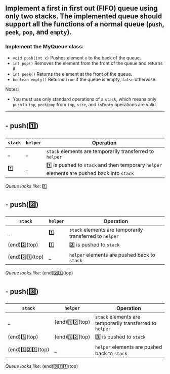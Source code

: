 ## Implement a first in first out (FIFO) queue using only two stacks. The implemented queue should support all the functions of a normal queue (`push`, `peek`, `pop`, and `empty`).

### Implement the MyQueue class:

- `void push(int x)` Pushes element `x` to the back of the queue.
- `int pop()` Removes the element from the front of the queue and returns it.
- `int peek()` Returns the element at the front of the queue.
- `boolean empty()` Returns `true` if the queue is empty, `false` otherwise.

Notes:

- You must use only standard operations of a `stack`, which means only `push` to `top`, `peek`/`pop` from `top`, `size`, and `isEmpty` operations are valid.

____

## - push(1️⃣)

| `stack` | `helper` | Operation |
| ----------- | ----------- | ---- |
| _ | _ | `stack` elements are temporarily transferred to `helper` |
| 1️⃣ | _ | 1️⃣ is pushed to `stack` and then temporary `helper` elements are pushed back into `stack` |

*Queue looks like*: 1️⃣

## - push(2️⃣)

| `stack` | `helper` | Operation |
| ----------- | ----------- | ---- |
| _ | 1️⃣ | `stack` elements are temporarily transferred to `helper` |
| (end)2️⃣(top) | 1️⃣ | 2️⃣ is pushed to `stack` |
| (end)2️⃣1️⃣(top) | _ | `helper` elements are pushed back to `stack` |

*Queue looks like*: (end)2️⃣1️⃣(top)

## - push(3️⃣)

| `stack` | `helper` | Operation |
| ----------- | ----------- | ---- |
| _ | (end)1️⃣2️⃣(top) | `stack` elements are temporarily transferred to `helper` |
| (end)3️⃣(top) | (end)1️⃣2️⃣(top) | 3️⃣ is pushed to `stack` |
| (end)3️⃣2️⃣1️⃣(top) | _ | `helper` elements are pushed back to `stack` |

*Queue looks like*: (end)3️⃣2️⃣1️⃣(top)
